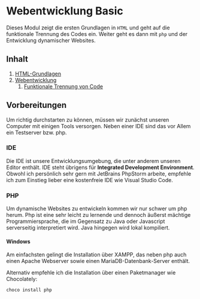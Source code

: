 # Webentwicklung Basic

Dieses Modul zeigt die ersten Grundlagen in ``HTML`` und geht auf die funktionale Trennung des Codes ein. Weiter geht es dann mit ``php`` und der Entwicklung dynamischer Websites.

## Inhalt

1. [HTML-Grundlagen](./docs/html_grundlagen.md)
2. [Webentwicklung](./docs/web_development.md)
    1. [Funktionale Trennung von Code](./docs/web_development.md#funktionale-trennung-von-code)

## Vorbereitungen

Um richtig durchstarten zu können, müssen wir zunächst unseren Computer mit einigen Tools versorgen. Neben einer IDE sind das vor Allem ein Testserver bzw. php.

### IDE

Die IDE ist unsere Entwicklungsumgebung, die unter anderem unseren Editor enthält. IDE steht übrigens für **Integrated Development Environment**. Obwohl ich persönlich sehr gern mit JetBrains PhpStorm arbeite, empfehle ich zum Einstieg lieber eine kostenfreie IDE wie Visual Studio Code.

### PHP

Um dynamische Websites zu entwickeln kommen wir nur schwer um php herum. Php ist eine sehr leicht zu lernende und dennoch äußerst mächtige Programmiersprache, die im Gegensatz zu Java oder Javascript serverseitig interpretiert wird. Java hingegen wird lokal kompiliert.

#### Windows

Am einfachsten gelingt die Installation über XAMPP, das neben php auch einen Apache Webserver sowie einen MariaDB-Datenbank-Server enthält.

Alternativ empfehle ich die Installation über einen Paketmanager wie Chocolately:
````bash
choco install php
````
